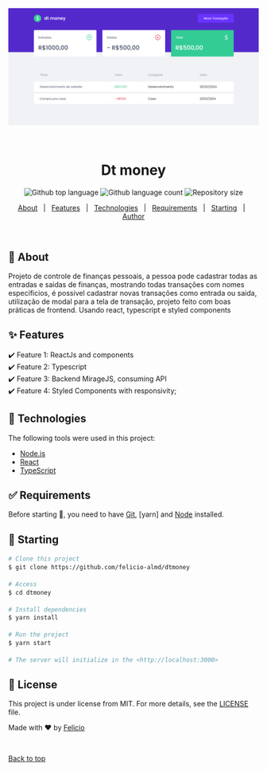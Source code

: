 <div align="center" id="top"> 
  <img src="./public/image.png" alt="Dtmoney" />

  &#xa0;

  <!-- <a href="https://dtmoney.netlify.app">Demo</a> -->
</div>

<h1 align="center">Dt money</h1>

<p align="center">
  <img alt="Github top language" src="https://img.shields.io/github/languages/top/felicio-almd/dtmoney?color=56BEB8">

  <img alt="Github language count" src="https://img.shields.io/github/languages/count/felicio-almd/dtmoney?color=56BEB8">

  <img alt="Repository size" src="https://img.shields.io/github/repo-size/felicio-almd/dtmoney?color=56BEB8">
</p>

<!-- Status -->

<!-- <h4 align="center"> 
	🚧  Dtmoney 🚀 Under construction...  🚧
</h4> 

<hr> -->

<p align="center">
  <a href="#dart-about">About</a> &#xa0; | &#xa0; 
  <a href="#sparkles-features">Features</a> &#xa0; | &#xa0;
  <a href="#rocket-technologies">Technologies</a> &#xa0; | &#xa0;
  <a href="#white_check_mark-requirements">Requirements</a> &#xa0; | &#xa0;
  <a href="#checkered_flag-starting">Starting</a> &#xa0; | &#xa0;
  <a href="https://github.com/felicio-almd" target="_blank">Author</a>
</p>

<br>

## :dart: About ##

Projeto de controle de finanças pessoais, a pessoa pode cadastrar todas as entradas e saidas de finanças, 
mostrando todas transações com nomes especificios, é possivel cadastrar novas transações como entrada ou saida,
utilização de modal para a tela de transação, projeto feito com boas práticas de frontend.
Usando react, typescript e styled components


## :sparkles: Features ##

:heavy_check_mark: Feature 1: ReactJs and components\
:heavy_check_mark: Feature 2: Typescript\
:heavy_check_mark: Feature 3: Backend MirageJS, consuming API\
:heavy_check_mark: Feature 4: Styled Components with responsivity;

## :rocket: Technologies ##

The following tools were used in this project:

- [Node.js](https://nodejs.org/en/)
- [React](https://pt-br.reactjs.org/)
- [TypeScript](https://www.typescriptlang.org/)

## :white_check_mark: Requirements ##

Before starting :checkered_flag:, you need to have [Git](https://git-scm.com), [yarn] and [Node](https://nodejs.org/en/) installed.

## :checkered_flag: Starting ##

```bash
# Clone this project
$ git clone https://github.com/felicio-almd/dtmoney

# Access
$ cd dtmoney

# Install dependencies
$ yarn install

# Run the project
$ yarn start

# The server will initialize in the <http://localhost:3000>
```

## :memo: License ##

This project is under license from MIT. For more details, see the [LICENSE](LICENSE.md) file.


Made with :heart: by <a href="https://github.com/felicio-almd" target="_blank">Felicio</a>

&#xa0;

<a href="#top">Back to top</a>
